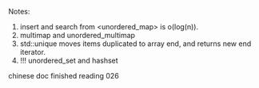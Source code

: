 Notes:
1. insert and search from <unordered_map> is o(log(n)).
2. multimap and unordered_multimap
3. std::unique moves items duplicated to array end, and returns new end iterator.
4. !!! unordered_set and hashset



chinese doc finished reading 026